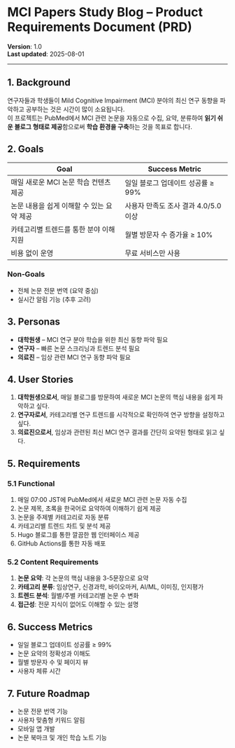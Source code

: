 # MCI Papers Study Blog – Product Requirements Document (PRD)

**Version**: 1.0  
**Last updated**: 2025-08-01

---

## 1. Background
연구자들과 학생들이 Mild Cognitive Impairment (MCI) 분야의 최신 연구 동향을 파악하고 공부하는 것은 시간이 많이 소요됩니다.  
이 프로젝트는 PubMed에서 MCI 관련 논문을 자동으로 수집, 요약, 분류하여 **읽기 쉬운 블로그 형태로 제공**함으로써 **학습 환경을 구축**하는 것을 목표로 합니다.

## 2. Goals
| Goal | Success Metric |
|------|---------------|
| 매일 새로운 MCI 논문 학습 컨텐츠 제공 | 일일 블로그 업데이트 성공률 ≥ 99% |
| 논문 내용을 쉽게 이해할 수 있는 요약 제공 | 사용자 만족도 조사 결과 4.0/5.0 이상 |
| 카테고리별 트렌드를 통한 분야 이해 지원 | 월별 방문자 수 증가율 ≥ 10% |
| 비용 없이 운영 | 무료 서비스만 사용 |

### Non‑Goals
* 전체 논문 전문 번역 (요약 중심)
* 실시간 알림 기능 (추후 고려)

## 3. Personas
* **대학원생** – MCI 연구 분야 학습을 위한 최신 동향 파악 필요
* **연구자** – 빠른 논문 스크리닝과 트렌드 분석 필요
* **의료진** – 임상 관련 MCI 연구 동향 파악 필요

## 4. User Stories
1. **대학원생으로서**, 매일 블로그를 방문하여 새로운 MCI 논문의 핵심 내용을 쉽게 파악하고 싶다.
2. **연구자로서**, 카테고리별 연구 트렌드를 시각적으로 확인하여 연구 방향을 설정하고 싶다.
3. **의료진으로서**, 임상과 관련된 최신 MCI 연구 결과를 간단히 요약된 형태로 읽고 싶다.

## 5. Requirements
### 5.1 Functional
1. 매일 07:00 JST에 PubMed에서 새로운 MCI 관련 논문 자동 수집
2. 논문 제목, 초록을 한국어로 요약하여 이해하기 쉽게 제공
3. 논문을 주제별 카테고리로 자동 분류
4. 카테고리별 트렌드 차트 및 분석 제공
5. Hugo 블로그를 통한 깔끔한 웹 인터페이스 제공
6. GitHub Actions를 통한 자동 배포

### 5.2 Content Requirements
1. **논문 요약**: 각 논문의 핵심 내용을 3-5문장으로 요약
2. **카테고리 분류**: 임상연구, 신경과학, 바이오마커, AI/ML, 이미징, 인지평가
3. **트렌드 분석**: 월별/주별 카테고리별 논문 수 변화
4. **접근성**: 전문 지식이 없어도 이해할 수 있는 설명

## 6. Success Metrics
* 일일 블로그 업데이트 성공률 ≥ 99%
* 논문 요약의 정확성과 이해도
* 월별 방문자 수 및 페이지 뷰
* 사용자 체류 시간

## 7. Future Roadmap
* 논문 전문 번역 기능
* 사용자 맞춤형 키워드 알림
* 모바일 앱 개발
* 논문 북마크 및 개인 학습 노트 기능
